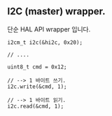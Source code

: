 ## I2C (master) wrapper.
단순 HAL API wrapper 입니다.

```
i2cm_t i2c(&hi2c, 0x20);

// ....

uint8_t cmd = 0x12;

// --> 1 바이트 쓰기.
i2c.write(&cmd, 1);

// --> 1 바이트 읽기.
i2c.read(&cmd, 1);
```